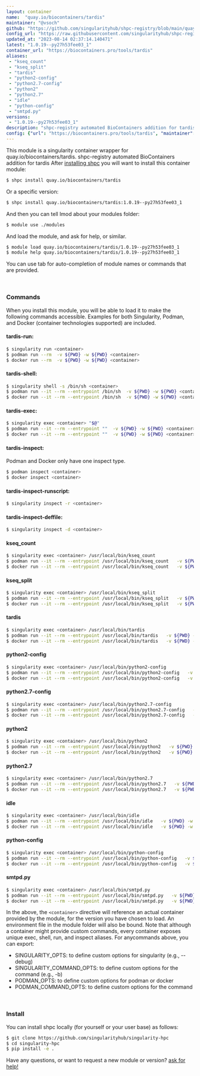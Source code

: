 ```yaml
---
layout: container
name:  "quay.io/biocontainers/tardis"
maintainer: "@vsoch"
github: "https://github.com/singularityhub/shpc-registry/blob/main/quay.io/biocontainers/tardis/container.yaml"
config_url: "https://raw.githubusercontent.com/singularityhub/shpc-registry/main/quay.io/biocontainers/tardis/container.yaml"
updated_at: "2023-08-14 02:37:14.140471"
latest: "1.0.19--py27h53fee03_1"
container_url: "https://biocontainers.pro/tools/tardis"
aliases:
 - "kseq_count"
 - "kseq_split"
 - "tardis"
 - "python2-config"
 - "python2.7-config"
 - "python2"
 - "python2.7"
 - "idle"
 - "python-config"
 - "smtpd.py"
versions:
 - "1.0.19--py27h53fee03_1"
description: "shpc-registry automated BioContainers addition for tardis"
config: {"url": "https://biocontainers.pro/tools/tardis", "maintainer": "@vsoch", "description": "shpc-registry automated BioContainers addition for tardis", "latest": {"1.0.19--py27h53fee03_1": "sha256:125d58dc523240c417a7ea6a1b70c3b651ea082dc4f3524a5af4410a4a8577e5"}, "tags": {"1.0.19--py27h53fee03_1": "sha256:125d58dc523240c417a7ea6a1b70c3b651ea082dc4f3524a5af4410a4a8577e5"}, "docker": "quay.io/biocontainers/tardis", "aliases": {"kseq_count": "/usr/local/bin/kseq_count", "kseq_split": "/usr/local/bin/kseq_split", "tardis": "/usr/local/bin/tardis", "python2-config": "/usr/local/bin/python2-config", "python2.7-config": "/usr/local/bin/python2.7-config", "python2": "/usr/local/bin/python2", "python2.7": "/usr/local/bin/python2.7", "idle": "/usr/local/bin/idle", "python-config": "/usr/local/bin/python-config", "smtpd.py": "/usr/local/bin/smtpd.py"}}
---
```


This module is a singularity container wrapper for quay.io/biocontainers/tardis.
shpc-registry automated BioContainers addition for tardis
After [installing shpc](#install) you will want to install this container module:


```bash
$ shpc install quay.io/biocontainers/tardis
```

Or a specific version:

```bash
$ shpc install quay.io/biocontainers/tardis:1.0.19--py27h53fee03_1
```

And then you can tell lmod about your modules folder:

```bash
$ module use ./modules
```

And load the module, and ask for help, or similar.

```bash
$ module load quay.io/biocontainers/tardis/1.0.19--py27h53fee03_1
$ module help quay.io/biocontainers/tardis/1.0.19--py27h53fee03_1
```

You can use tab for auto-completion of module names or commands that are provided.

<br>

### Commands

When you install this module, you will be able to load it to make the following commands accessible.
Examples for both Singularity, Podman, and Docker (container technologies supported) are included.

#### tardis-run:

```bash
$ singularity run <container>
$ podman run --rm  -v ${PWD} -w ${PWD} <container>
$ docker run --rm  -v ${PWD} -w ${PWD} <container>
```

#### tardis-shell:

```bash
$ singularity shell -s /bin/sh <container>
$ podman run --it --rm --entrypoint /bin/sh  -v ${PWD} -w ${PWD} <container>
$ docker run --it --rm --entrypoint /bin/sh  -v ${PWD} -w ${PWD} <container>
```

#### tardis-exec:

```bash
$ singularity exec <container> "$@"
$ podman run --it --rm --entrypoint ""  -v ${PWD} -w ${PWD} <container> "$@"
$ docker run --it --rm --entrypoint ""  -v ${PWD} -w ${PWD} <container> "$@"
```

#### tardis-inspect:

Podman and Docker only have one inspect type.

```bash
$ podman inspect <container>
$ docker inspect <container>
```

#### tardis-inspect-runscript:

```bash
$ singularity inspect -r <container>
```

#### tardis-inspect-deffile:

```bash
$ singularity inspect -d <container>
```


#### kseq_count

```bash
$ singularity exec <container> /usr/local/bin/kseq_count
$ podman run --it --rm --entrypoint /usr/local/bin/kseq_count   -v ${PWD} -w ${PWD} <container> -c " $@"
$ docker run --it --rm --entrypoint /usr/local/bin/kseq_count   -v ${PWD} -w ${PWD} <container> -c " $@"
```


#### kseq_split

```bash
$ singularity exec <container> /usr/local/bin/kseq_split
$ podman run --it --rm --entrypoint /usr/local/bin/kseq_split   -v ${PWD} -w ${PWD} <container> -c " $@"
$ docker run --it --rm --entrypoint /usr/local/bin/kseq_split   -v ${PWD} -w ${PWD} <container> -c " $@"
```


#### tardis

```bash
$ singularity exec <container> /usr/local/bin/tardis
$ podman run --it --rm --entrypoint /usr/local/bin/tardis   -v ${PWD} -w ${PWD} <container> -c " $@"
$ docker run --it --rm --entrypoint /usr/local/bin/tardis   -v ${PWD} -w ${PWD} <container> -c " $@"
```


#### python2-config

```bash
$ singularity exec <container> /usr/local/bin/python2-config
$ podman run --it --rm --entrypoint /usr/local/bin/python2-config   -v ${PWD} -w ${PWD} <container> -c " $@"
$ docker run --it --rm --entrypoint /usr/local/bin/python2-config   -v ${PWD} -w ${PWD} <container> -c " $@"
```


#### python2.7-config

```bash
$ singularity exec <container> /usr/local/bin/python2.7-config
$ podman run --it --rm --entrypoint /usr/local/bin/python2.7-config   -v ${PWD} -w ${PWD} <container> -c " $@"
$ docker run --it --rm --entrypoint /usr/local/bin/python2.7-config   -v ${PWD} -w ${PWD} <container> -c " $@"
```


#### python2

```bash
$ singularity exec <container> /usr/local/bin/python2
$ podman run --it --rm --entrypoint /usr/local/bin/python2   -v ${PWD} -w ${PWD} <container> -c " $@"
$ docker run --it --rm --entrypoint /usr/local/bin/python2   -v ${PWD} -w ${PWD} <container> -c " $@"
```


#### python2.7

```bash
$ singularity exec <container> /usr/local/bin/python2.7
$ podman run --it --rm --entrypoint /usr/local/bin/python2.7   -v ${PWD} -w ${PWD} <container> -c " $@"
$ docker run --it --rm --entrypoint /usr/local/bin/python2.7   -v ${PWD} -w ${PWD} <container> -c " $@"
```


#### idle

```bash
$ singularity exec <container> /usr/local/bin/idle
$ podman run --it --rm --entrypoint /usr/local/bin/idle   -v ${PWD} -w ${PWD} <container> -c " $@"
$ docker run --it --rm --entrypoint /usr/local/bin/idle   -v ${PWD} -w ${PWD} <container> -c " $@"
```


#### python-config

```bash
$ singularity exec <container> /usr/local/bin/python-config
$ podman run --it --rm --entrypoint /usr/local/bin/python-config   -v ${PWD} -w ${PWD} <container> -c " $@"
$ docker run --it --rm --entrypoint /usr/local/bin/python-config   -v ${PWD} -w ${PWD} <container> -c " $@"
```


#### smtpd.py

```bash
$ singularity exec <container> /usr/local/bin/smtpd.py
$ podman run --it --rm --entrypoint /usr/local/bin/smtpd.py   -v ${PWD} -w ${PWD} <container> -c " $@"
$ docker run --it --rm --entrypoint /usr/local/bin/smtpd.py   -v ${PWD} -w ${PWD} <container> -c " $@"
```



In the above, the `<container>` directive will reference an actual container provided
by the module, for the version you have chosen to load. An environment file in the
module folder will also be bound. Note that although a container
might provide custom commands, every container exposes unique exec, shell, run, and
inspect aliases. For anycommands above, you can export:

 - SINGULARITY_OPTS: to define custom options for singularity (e.g., --debug)
 - SINGULARITY_COMMAND_OPTS: to define custom options for the command (e.g., -b)
 - PODMAN_OPTS: to define custom options for podman or docker
 - PODMAN_COMMAND_OPTS: to define custom options for the command

<br>

### Install

You can install shpc locally (for yourself or your user base) as follows:

```bash
$ git clone https://github.com/singularityhub/singularity-hpc
$ cd singularity-hpc
$ pip install -e .
```

Have any questions, or want to request a new module or version? [ask for help!](https://github.com/singularityhub/singularity-hpc/issues)